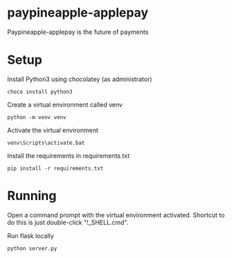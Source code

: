 # paypineapple-applepay
Paypineapple-applepay is the future of payments

# Setup

Install Python3 using chocolatey (as administrator)

    choco install python3

Create a virtual environment called venv

    python -m venv venv

Activate the virtual environment

    venv\Scripts\activate.bat

Install the requirements in requirements.txt

    pip install -r requirements.txt

# Running

Open a command prompt with the virtual environment activated. Shortcut to do this is just
double-click "!_SHELL.cmd".

Run flask locally

    python server.py
